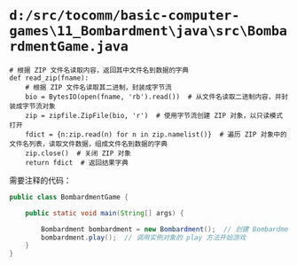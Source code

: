 # `d:/src/tocomm/basic-computer-games\11_Bombardment\java\src\BombardmentGame.java`

```
# 根据 ZIP 文件名读取内容，返回其中文件名到数据的字典
def read_zip(fname):
    # 根据 ZIP 文件名读取其二进制，封装成字节流
    bio = BytesIO(open(fname, 'rb').read())  # 从文件名读取二进制内容，并封装成字节流对象
    zip = zipfile.ZipFile(bio, 'r')  # 使用字节流创建 ZIP 对象，以只读模式打开
    fdict = {n:zip.read(n) for n in zip.namelist()}  # 遍历 ZIP 对象中的文件名列表，读取文件数据，组成文件名到数据的字典
    zip.close()  # 关闭 ZIP 对象
    return fdict  # 返回结果字典
```

需要注释的代码：

```java
public class BombardmentGame {

    public static void main(String[] args) {

        Bombardment bombardment = new Bombardment();  // 创建 Bombardment 类的实例对象
        bombardment.play();  // 调用实例对象的 play 方法开始游戏
    }
}
```